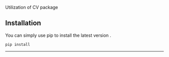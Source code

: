 Utilization of CV package

## Installation

You can simply use pip to install the latest version .

`pip install `

<hr>
